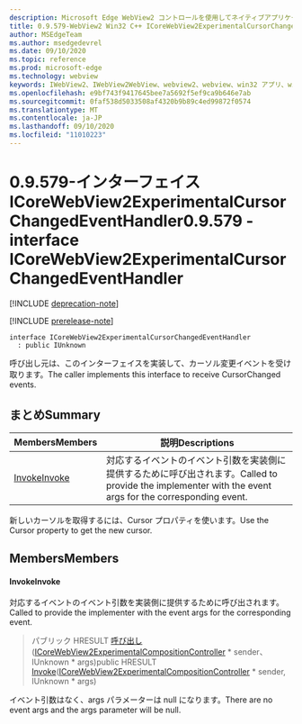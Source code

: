 ```yaml
---
description: Microsoft Edge WebView2 コントロールを使用してネイティブアプリケーションに web 技術 (HTML、CSS、JavaScript) を埋め込む
title: 0.9.579-WebView2 Win32 C++ ICoreWebView2ExperimentalCursorChangedEventHandler
author: MSEdgeTeam
ms.author: msedgedevrel
ms.date: 09/10/2020
ms.topic: reference
ms.prod: microsoft-edge
ms.technology: webview
keywords: IWebView2、IWebView2WebView、webview2、webview、win32 アプリ、win32、edge、ICoreWebView2、ICoreWebView2Controller、browser control、edge html、ICoreWebView2ExperimentalCursorChangedEventHandler
ms.openlocfilehash: e9bf743f9417645bee7a5692f5ef9ca9b646e7ab
ms.sourcegitcommit: 0faf538d5033508af4320b9b89c4ed99872f0574
ms.translationtype: MT
ms.contentlocale: ja-JP
ms.lasthandoff: 09/10/2020
ms.locfileid: "11010223"
---
```

# <span data-ttu-id="34a94-104">0.9.579-インターフェイス ICoreWebView2ExperimentalCursorChangedEventHandler</span><span class="sxs-lookup"><span data-stu-id="34a94-104">0.9.579 - interface ICoreWebView2ExperimentalCursorChangedEventHandler</span></span> 

[!INCLUDE [deprecation-note](../../includes/deprecation-note.md)]

[!INCLUDE [prerelease-note](../../includes/prerelease-note.md)]

```
interface ICoreWebView2ExperimentalCursorChangedEventHandler
  : public IUnknown
```

<span data-ttu-id="34a94-105">呼び出し元は、このインターフェイスを実装して、カーソル変更イベントを受け取ります。</span><span class="sxs-lookup"><span data-stu-id="34a94-105">The caller implements this interface to receive CursorChanged events.</span></span>

## <span data-ttu-id="34a94-106">まとめ</span><span class="sxs-lookup"><span data-stu-id="34a94-106">Summary</span></span>

 <span data-ttu-id="34a94-107">Members</span><span class="sxs-lookup"><span data-stu-id="34a94-107">Members</span></span>                        | <span data-ttu-id="34a94-108">説明</span><span class="sxs-lookup"><span data-stu-id="34a94-108">Descriptions</span></span>
--------------------------------|---------------------------------------------
[<span data-ttu-id="34a94-109">Invoke</span><span class="sxs-lookup"><span data-stu-id="34a94-109">Invoke</span></span>](#invoke) | <span data-ttu-id="34a94-110">対応するイベントのイベント引数を実装側に提供するために呼び出されます。</span><span class="sxs-lookup"><span data-stu-id="34a94-110">Called to provide the implementer with the event args for the corresponding event.</span></span>

<span data-ttu-id="34a94-111">新しいカーソルを取得するには、Cursor プロパティを使います。</span><span class="sxs-lookup"><span data-stu-id="34a94-111">Use the Cursor property to get the new cursor.</span></span>

## <span data-ttu-id="34a94-112">Members</span><span class="sxs-lookup"><span data-stu-id="34a94-112">Members</span></span>

#### <span data-ttu-id="34a94-113">Invoke</span><span class="sxs-lookup"><span data-stu-id="34a94-113">Invoke</span></span> 

<span data-ttu-id="34a94-114">対応するイベントのイベント引数を実装側に提供するために呼び出されます。</span><span class="sxs-lookup"><span data-stu-id="34a94-114">Called to provide the implementer with the event args for the corresponding event.</span></span>

> <span data-ttu-id="34a94-115">パブリック HRESULT [呼び出し](#invoke)([ICoreWebView2ExperimentalCompositionController](icorewebview2experimentalcompositioncontroller.md) \* sender、IUnknown \* args)</span><span class="sxs-lookup"><span data-stu-id="34a94-115">public HRESULT [Invoke](#invoke)([ICoreWebView2ExperimentalCompositionController](icorewebview2experimentalcompositioncontroller.md) \* sender, IUnknown \* args)</span></span>

<span data-ttu-id="34a94-116">イベント引数はなく、args パラメーターは null になります。</span><span class="sxs-lookup"><span data-stu-id="34a94-116">There are no event args and the args parameter will be null.</span></span>

